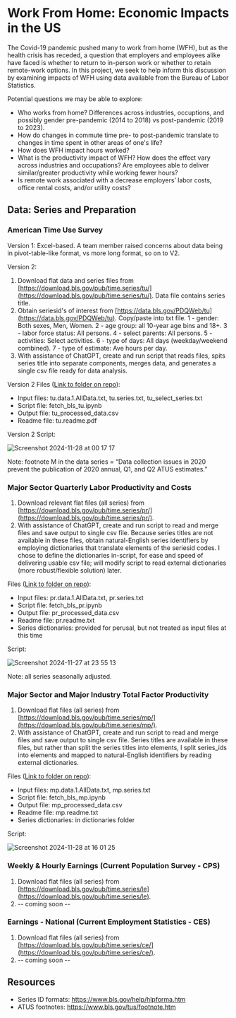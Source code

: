 # Work From Home: Economic Impacts in the US

The Covid-19 pandemic pushed many to work from home (WFH), but as the health crisis has receded, a question that employers and employees alike have faced is whether to return to in-person work or whether to retain remote-work options. In this project, we seek to help inform this discussion by examining impacts of WFH using data available from the Bureau of Labor Statistics.

Potential questions we may be able to explore:
* Who works from home? Differences across industries, occuptions, and possibly gender pre-pandemic (2014 to 2018) vs post-pandemic (2019 to 2023). 
* How do changes in commute time pre- to post-pandemic translate to changes in time spent in other areas of one's life?
* How does WFH impact hours worked? 
* What is the productivity impact of WFH? How does the effect vary across industries and occupations? Are employees able to deliver similar/greater productivity while working fewer hours?
* Is remote work associated with a decrease employers’ labor costs, office rental costs, and/or utility costs? 

## Data: Series and Preparation

### American Time Use Survey 

Version 1: Excel-based. A team member raised concerns about data being in pivot-table-like format, vs more long format, so on to V2. 
 
Version 2:
1. Download flat data and series files from [https://download.bls.gov/pub/time.series/tu/](https://download.bls.gov/pub/time.series/tu/). Data file contains series title.
2. Obtain seriesid's of interest from [https://data.bls.gov/PDQWeb/tu](https://data.bls.gov/PDQWeb/tu). Copy/paste into txt file.
    1 -	gender:	Both sexes, Men, Women. 2 -	age group: all 10-year age bins and 18+. 3 - labor force status: All persons. 4 - select parents: All persons. 5 - activities: Select activities. 6 -	type of days: All days (weekday/weekend combined). 7 - type of estimate: Ave hours per day.
3. With assistance of ChatGPT, create and run script that reads files, spits series title into separate components, merges data, and generates a single csv file ready for data analysis. 

Version 2 Files ([Link to folder on repo](https://github.com/brenprie/Project-1-Work-From-Home/tree/brenprie/Raw%20Data/American%20Time%20Use%20Survey)):
* Input files: tu.data.1.AllData.txt, tu.series.txt, tu_select_series.txt
* Script file: fetch_bls_tu.ipynb
* Output file: tu_processed_data.csv
* Readme file: tu.readme.pdf

Version 2 Script:

![Screenshot 2024-11-28 at 00 17 17](https://github.com/user-attachments/assets/d93d53e0-1c05-44dd-9b3a-ef27317776b1)

Note: footnote M in the data series = “Data collection issues in 2020 prevent the publication of 2020 annual, Q1, and Q2 ATUS estimates.”

### Major Sector Quarterly Labor Productivity and Costs
1. Download relevant flat files (all series) from [https://download.bls.gov/pub/time.series/pr/](https://download.bls.gov/pub/time.series/pr/).
2. With assistance of ChatGPT, create and run script to read and merge files and save output to single csv file. Because series titles are not available in these files, obtain natural-English series identifiers by employing dictionaries that translate elements of the seriesid codes. I chose to define the dictionaries in-script, for ease and speed of delivering usable csv file; will modify script to read external dictionaries (more robust/flexible solution) later.  

Files ([Link to folder on repo](https://github.com/brenprie/Project-1-Work-From-Home/tree/main/Raw%20Data/Major%20Sector%20Quarterly%20Labor%20Productivity%20and%20Costs)):
* Input files: pr.data.1.AllData.txt, pr.series.txt
* Script file: fetch_bls_pr.ipynb
* Output file: pr_processed_data.csv
* Readme file: pr.readme.txt
* Series dictionaries: provided for perusal, but not treated as input files at this time

Script:

![Screenshot 2024-11-27 at 23 55 13](https://github.com/user-attachments/assets/cf8abdf2-a731-4fb7-ba43-e6344d282926)

Note: all series seasonally adjusted. 

### Major Sector and Major Industry Total Factor Productivity
1. Download flat files (all series) from [https://download.bls.gov/pub/time.series/mp/](https://download.bls.gov/pub/time.series/mp/).
2. With assistance of ChatGPT, create and run script to read and merge files and save output to single csv file. Series titles are available in these files, but rather than split the series titles into elements, I split series_ids into elements and mapped to natural-English identifiers by reading external dictionaries.  

Files ([Link to folder on repo](https://github.com/brenprie/Project-1-Work-From-Home/tree/main/Raw%20Data/Major%20Sector%20and%20Major%20Industry%20Total%20Factor%20Productivity%20(Annual))):
* Input files: mp.data.1.AllData.txt, mp.series.txt
* Script file: fetch_bls_mp.ipynb
* Output file: mp_processed_data.csv
* Readme file: mp.readme.txt
* Series dictionaries: in dictionaries folder

Script:

![Screenshot 2024-11-28 at 16 01 25](https://github.com/user-attachments/assets/b58aa481-914c-4f8c-8c25-55c6d1d524df)

### Weekly & Hourly Earnings (Current Population Survey - CPS)
1. Download flat files (all series) from [https://download.bls.gov/pub/time.series/le](https://download.bls.gov/pub/time.series/le).
2. -- coming soon --

### Earnings - National (Current Employment Statistics - CES)
1. Download flat files (all series) from [https://download.bls.gov/pub/time.series/ce/](https://download.bls.gov/pub/time.series/ce/).
2. -- coming soon --

## Resources
* Series ID formats: https://www.bls.gov/help/hlpforma.htm
* ATUS footnotes: https://www.bls.gov/tus/footnote.htm
